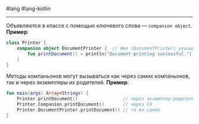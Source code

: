 #lang #lang-kotlin

---
Объявляются в классе с помощью ключевого слова — `companion object`.
**Пример**:

```kotlin
class Printer {
    companion object DocumentPrinter {  // Имя (DocumentPrinter) указывать не обязательно (вызов будет через .Companion)
        fun printDocument() = println("Document printing successful.")
    }
}
```

Методы компаньонов могут вызываться как через самих компаньонов, так и через экземпляры их родителей.
**Пример**:

```kotlin
fun main(args: Array<String>) {
    Printer.printDocument()                 // через экземпляр-родитель
    Printer.Companion.printDocument()       // через СО
    Printer.DocumentPrinter.printDocument() // то же самое
}
```
